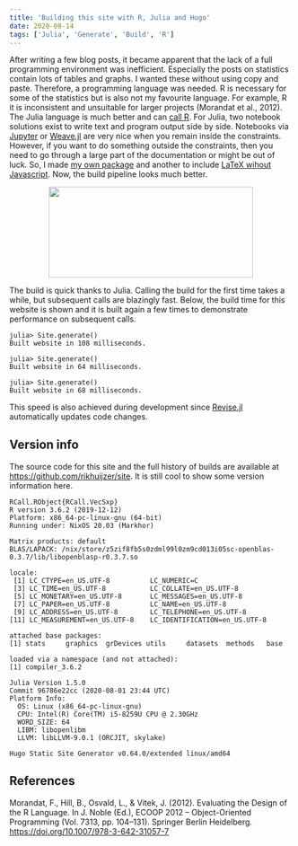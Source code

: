 ```yaml
---
title: 'Building this site with R, Julia and Hugo'
date: 2020-08-14
tags: ['Julia', 'Generate', 'Build', 'R']
---
```


[//]: # (GENERATED FILE. DO NOT MODIFY.)


After writing a few blog posts, it became apparent that the lack of a full programming environment was inefficient.
Especially the posts on statistics contain lots of tables and graphs.
I wanted these without using copy and paste.
Therefore, a programming language was needed.
R is necessary for some of the statistics but is also not my favourite language.
For example, R it is inconsistent and unsuitable for larger projects (Morandat et al., 2012).
The Julia language is much better and can [call R](https://github.com/JuliaInterop/RCall.jl/).
For Julia, two notebook solutions exist to write text and program output side by side.
Notebooks via [Jupyter](https://jupyter.org/) or [Weave.jl](https://github.com/JunoLab/Weave.jl) are very nice when you remain inside the constraints.
However, if you want to do something outside the constraints, then you need to go through a large part of the documentation or might be out of luck.
So, I made [my own package](https://github.com/rikhuijzer/gendoc.jl) and another to include [LaTeX wihout Javascript](https://github.com/rikhuijzer/gentex.jl).
Now, the build pipeline looks much better.

<center><img src="/latex/13738612934534280949.svg" width="364.8" height="161.6"></center>

The build is quick thanks to Julia.
Calling the build for the first time takes a while, but subsequent calls are blazingly fast.
Below, the build time for this website is shown and it is built again a few times to demonstrate performance on subsequent calls.


```
julia> Site.generate()
Built website in 108 milliseconds.

julia> Site.generate()
Built website in 64 milliseconds.

julia> Site.generate()
Built website in 68 milliseconds.
```

This speed is also achieved during development since [Revise.jl](https://github.com/timholy/revise.jl) automatically updates code changes.

## Version info

The source code for this site and the full history of builds are available at <https://github.com/rikhuijzer/site>.
It is still cool to show some version information here.

```
RCall.RObject{RCall.VecSxp}
R version 3.6.2 (2019-12-12)
Platform: x86_64-pc-linux-gnu (64-bit)
Running under: NixOS 20.03 (Markhor)

Matrix products: default
BLAS/LAPACK: /nix/store/z5zif8fb5s0zdml99l0zm9cd013i05sc-openblas-0.3.7/lib/libopenblasp-r0.3.7.so

locale:
 [1] LC_CTYPE=en_US.UTF-8          LC_NUMERIC=C                 
 [3] LC_TIME=en_US.UTF-8           LC_COLLATE=en_US.UTF-8       
 [5] LC_MONETARY=en_US.UTF-8       LC_MESSAGES=en_US.UTF-8      
 [7] LC_PAPER=en_US.UTF-8          LC_NAME=en_US.UTF-8          
 [9] LC_ADDRESS=en_US.UTF-8        LC_TELEPHONE=en_US.UTF-8     
[11] LC_MEASUREMENT=en_US.UTF-8    LC_IDENTIFICATION=en_US.UTF-8

attached base packages:
[1] stats     graphics  grDevices utils     datasets  methods   base     

loaded via a namespace (and not attached):
[1] compiler_3.6.2
```

```
Julia Version 1.5.0
Commit 96786e22cc (2020-08-01 23:44 UTC)
Platform Info:
  OS: Linux (x86_64-pc-linux-gnu)
  CPU: Intel(R) Core(TM) i5-8259U CPU @ 2.30GHz
  WORD_SIZE: 64
  LIBM: libopenlibm
  LLVM: libLLVM-9.0.1 (ORCJIT, skylake)
```

```
Hugo Static Site Generator v0.64.0/extended linux/amd64
```



## References

Morandat, F., Hill, B., Osvald, L., & Vitek, J. (2012). Evaluating the Design of the R Language. In J. Noble (Ed.), ECOOP 2012 – Object-Oriented Programming (Vol. 7313, pp. 104–131). Springer Berlin Heidelberg. https://doi.org/10.1007/978-3-642-31057-7